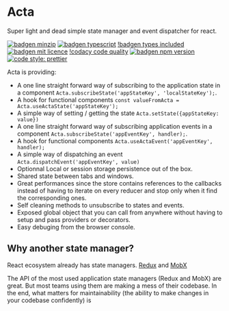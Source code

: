 # Acta

Super light and dead simple state manager and event dispatcher for react.

[![badgen minzip](https://badgen.net/bundlephobia/minzip/acta)](https://bundlephobia.com/result?p=acta)
[![badgen typescript](https://badgen.net/badge/icon/typescript?icon=typescript&label)](https://www.typescriptlang.org/)
[!badgen types included](https://badgen.net/npm/types/acta)
[![badgen mit licence](https://badgen.net/badge/license/MIT/blue)](https://en.wikipedia.org/wiki/MIT_License)
[!codacy code quality](https://api.codacy.com/project/badge/Grade/73e7fdaa376448c2835a23c3f4749c8f)
[![badgen npm version](https://badgen.net/npm/v/acta)](https://www.npmjs.com/package/acta)
[![code style: prettier](https://img.shields.io/badge/code_style-prettier-ff69b4.svg)](https://github.com/prettier/prettier)

Acta is providing:

- A one line straight forward way of subscribing to the application state in a component `Acta.subscribeState('appStateKey', 'localStateKey');`.
- A hook for functional components `const valueFromActa = Acta.useActaState('appStateKey');`
- A simple way of setting / getting the state `Acta.setState({appStateKey: value})`
- A one line straight forward way of subscribing application events in a component `Acta.subscribeState('appEventKey', handler);`.
- A hook for functional components `Acta.useActaEvent('appEventKey', handler);`
- A simple way of dispatching an event `Acta.dispatchEvent('appEventKey', value)`
- Optionnal Local or session storage persistence out of the box.
- Shared state between tabs and windows.
- Great performances since the store contains references to the callbacks instead of having to iterate on every reducer and stop only when it find the corresponding ones.
- Self cleaning methods to unsubscribe to states and events.
- Exposed global object that you can call from anywhere without having to setup and pass providers or decorators.
- Easy debuging from the browser console.

## Why another state manager?

React ecosystem already has state managers. [Redux](https://redux.js.org/) and [MobX](https://mobx.js.org/README.html)

The API of the most used application state managers (Redux and MobX) are great. But most teams using them are making a mess of their codebase. In the end, what matters for maintainability (the ability to make changes in your codebase confidently) is
